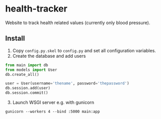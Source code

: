 # health-tracker
Website to track health related values (currently only blood pressure).

## Install

1. Copy `config.py.skel` to `config.py` and set all configuration variables.
2. Create the database and add users
```py
from main import db
from models import User
db.create_all()

user = User(username='thename', password='thepassword')
db.session.add(user)
db.session.commit()
```
3. Launch WSGI server e.g. with gunicorn
```
gunicorn --workers 4 --bind :5000 main:app
```

